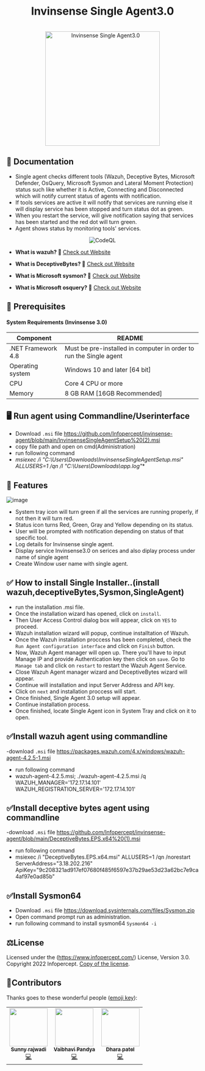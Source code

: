 <div align="center">
  <h1>Invinsense Single Agent3.0</h1>
  <br>
  <img alt="Invinsense Single Agent3.0" src="https://user-images.githubusercontent.com/103485015/184890149-3bfa14b3-2443-4a0b-960f-582ddc39f07a.png" width="300px">
</div>

## 📙 Documentation

- Single agent checks different tools (Wazuh, Deceptive Bytes, Microsoft Defender, OsQuery, Microsoft Sysmon and Lateral Moment Protection) status such like whether it is         Active, Connecting and Disconnected which will notify current status of agents with notification.
- If tools services are active it will notify that services are running else  it will display service has been stopped and turn status dot as green.
- When you restart the service, will give notification saying that services has been started and the red dot will turn green.
- Agent shows status by monitoring tools' services.

<p align="center">
    <img src="https://user-images.githubusercontent.com/121154130/220250038-0bcb276a-8f5c-436b-931b-36668dc6df2f.png" alt="CodeQL" style="max-width: 100%;">
  </a>
  </p>
   
   - **What is wazuh? 🤔**
  [Check out Website](https://wazuh.com/)
     
   - **What is DeceptiveBytes? 🤔**
  [Check out Website](https://deceptivebytes.com/)
  
   - **What is Microsoft sysmon? 🤔**
  [Check out Website](https://docs.microsoft.com/en-us/sysinternals/downloads/sysmon/)
  
   - **What is Microsoft osquery? 🤔**
  [Check out Website](https://osquery.readthedocs.io/en/latest/)
  

  ## 📖 Prerequisites
  #### System Requirements (Invinsense 3.0)
| Component | README |
| ------ | ------ |
| .NET Framework 4.8 | Must be pre-installed in computer in order to run the Single agent |
| Operating system | Windows 10 and later [64 bit] |
| CPU | Core 4 CPU or more |
| Memory | 8 GB RAM [16GB Recommended] |

## 🖥️ Run agent using Commandline/Userinterface

- Download `.msi` file https://github.com/Infopercept/invinsense-agent/blob/main/InvinsenseSingleAgentSetup%20(2).msi
- copy file path and open on cmd(Administration)
- run following command
- **msiexec /i "C:\Users\Downloads\InvinsenseSingleAgentSetup.msi" ALLUSERS=1 /qn /l* "C:\Users\Downloads\app.log"**

## 🚧 Features

![image](https://user-images.githubusercontent.com/103485015/184895267-8c8fd0af-c923-44b1-a470-b79012bdd45a.png)
- System tray icon will turn green if all the services are running properly, if not then it will turn red.
- Status icon turns Red, Green, Gray and Yellow depending on its status.
- User will be prompted with notification depending on status of that specific tool.
- Log details for Invinsense single agent.
- Display service Invinsense3.0 on serices and also diplay process under name of single agent
- Create Window user name with single agent.


## ✅ How to install Single Installer..(install wazuh,deceptiveBytes,Sysmon,SingleAgent)

- run the installation .msi file.
- Once the installation wizard has opened, click on `install`.
- Then User Access Control dialog box will appear, click on `YES` to proceed.
- Wazuh installation wizard will popup, continue installtation of Wazuh.
- Once the Wazuh installation proccess has been completed, check the `Run Agent configuration interface` and click on `Finish` button.
- Now, Wazuh Agent manager will open up. There you'll have to input Manage IP and provide Authentication key then click on `save`. Go to `Manage tab` and click on `restart` to restart the Wazuh Agent Service.
- Close Wazuh Agent manager wizard and DeceptiveBytes wizard will appear.
- Continue will installation and input Server Address and API key.
- Click on `next` and installation proccess will start.
- Once finished, Single Agent 3.0 setup will appear.
- Continue installation process.
- Once finished, locate Single Agent icon in System Tray and click on it to open.

## ✅Install wazuh agent using commandline

-download `.msi` file https://packages.wazuh.com/4.x/windows/wazuh-agent-4.2.5-1.msi
- run following command 
- wazuh-agent-4.2.5.msi; ./wazuh-agent-4.2.5.msi /q WAZUH_MANAGER='172.17.14.101' WAZUH_REGISTRATION_SERVER='172.17.14.101'

## ✅Install deceptive bytes agent using commandline

-download `.msi` file https://github.com/Infopercept/invinsense-agent/blob/main/DeceptiveBytes.EPS.x64%20(1).msi
- run following command 
- msiexec /i "DeceptiveBytes.EPS.x64.msi" ALLUSERS=1 /qn /norestart ServerAddress="3.18.202.216" ApiKey="9c208321ad917ef07680f485f6597e37b29ae53d23a62bc7e9ca4af97e0ad85b"

## ✅Install Sysmon64
- Download `.msi` file https://download.sysinternals.com/files/Sysmon.zip
- Open command prompt run as administration.
- run following command to install sysmon64 `Sysmon64 -i`

## ⚖️License
Licensed under the (https://www.infopercept.com/) License, Version 3.0.
Copyright 2022 Infopercept. [Copy of the license](LICENSE.txt).

## 🤝Contributors 

Thanks goes to these wonderful people ([emoji key](https://allcontributors.org/docs/en/emoji-key)):

<!-- ALL-CONTRIBUTORS-LIST:START - Do not remove or modify this section -->
<!-- prettier-ignore-start -->
<!-- markdownlint-disable -->
<table>
  <tr>
    <td align="center"><a href="https://github.com/sunnym-icpl"><img src="https://avatars.githubusercontent.com/u/68695557?v=4?s=100" width="100px;" alt=""/><br /><sub><b>Sunny rajwadi</b></sub></a><br /><a href="https://github.com/codenameone/CodenameOne/commits?author=Sunny rajwadir" title="Code">💻</a></td>
    <td align="center"><a href="https://github.com/vaibhavipinfopercept"><img src="https://avatars.githubusercontent.com/u/67953602?v=4?s=100" width="100px;" alt=""/><br /><sub><b>Vaibhavi Pandya</b></sub></a><br /><a href="https://github.com/codenameone/CodenameOne/commits?author=Vaibhavi Pandya" title="Code">💻</a></td>
    <td align="center"><a href="https://github.com/Dhara-tech"><img src="https://avatars.githubusercontent.com/u/69102702?v=4?s=100" width="100px;" alt=""/><br /><sub><b>Dhara patel</b></sub></a><br /><a href="https://github.com/codenameone/CodenameOne/commits?author=Dhara patel" title="Code">💻</a></td>


